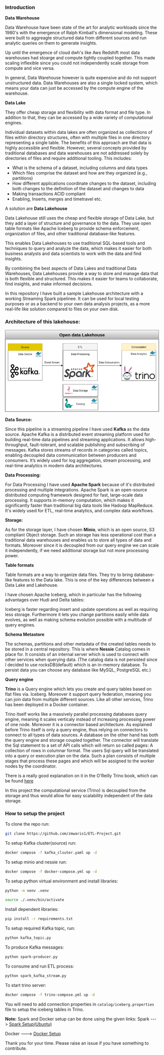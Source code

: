 ### Introduction 

__Data Warehouse__

Data Warehouse have been state of the art for analytic workloads since the 1980's with the emergence of Ralph Kimball's dimensional modeling. These were built to aggreagte structured data from different sources and run analytic queries on them to generate insights. 

Up until the emergence of cloud dwh's like Aws Redshift most data warehouses had stoarge and compute tightly coupled together. This made scaling inflexible since you could not independently scale storage from compute and vice versa. 

In general, Data Warehouse however is quite expensive and do not support unstructured data. Data Warehouses are also a single locked system, which means your data can just be accessed by the compute engine of the warehouse. 

__Data Lake__

They offer cheap storage and flexibility with data format and file type. In addition to that, they can be accessed by a wide variety of computational engines.

Individual datasets within data lakes are often organized as collections of files within directory structures, often with multiple files in one directory representing a single table. The benefits of this approach are that data is highly accessible and flexible. 
However, several concepts provided by traditional databases and data warehouses are not addressed solely by directories of files and require additional tooling. This includes:

- What is the schema of a dataset, including columns and data types
- Which files comprise the dataset and how are they organized (e.g., partitions)
- How different applications coordinate changes to the dataset, including both changes to the definition of the dataset and changes to data
- Making transactions ACID compliant 
- Enabling, Inserts, merges and timetravel etc. 

A solution are __Data Lakehouse__

Data Lakehouse still uses the cheap and flexible storage of Data Lake, but they add a layer of structure and governance to the data. They use open table formats like Apache Iceberg to provide schema enforcement, organization of files, and other traditional database-like features.

This enables Data Lakehouses to use traditional SQL-based tools and techniques to query and analyze the data, which makes it easier for both business analysts and data scientists to work with the data and find insights.

By combining the best aspects of Data Lakes and traditional Data Warehouses, Data Lakehouses provide a way to store and manage data that is both flexible and structured. This makes it easier for teams to collaborate, find insights, and make informed decisions.

In this repository I have built a sample Lakehouse architecture with a working Streaming Spark pipelinee. It can be used for local testing purposes or as a backend to your own data analysis projects, as a more real-life like solution compared to files on your own disk.

### Architecture of this lakehouse:

![image](arch/Open_Data_Lakehouse.png)

**Data Source:**

Since this pipeline is a streaming pipeline I have used **Kafka** as the data source. Apache Kafka is a distributed event streaming platform used for building real-time data pipelines and streaming applications. It allows high-throughput, fault-tolerant, and scalable publishing and subscribing of messages. Kafka stores streams of records in categories called topics, enabling decoupled data communication between producers and consumers. It’s widely used for log aggregation, stream processing, and real-time analytics in modern data architectures.

**Data Processing:**

For Data Processing I have used **Apache Spark** because of it's distributed processing and multiple integrations. Apache Spark is an open-source distributed computing framework designed for fast, large-scale data processing. It supports in-memory computation, which makes it significantly faster than traditional big data tools like Hadoop MapReduce. It's widely used for ETL, real-time analytics, and complex data workflows.

**Storage:**

As for the storage layer, I have chosen **Minio**, which is an open source, S3 compliant Object storage. Such an storage has less operational cost than a traditional data warehouses and enables us to store all types of data and formats. Moreover since it is decoupled from our query engine we can scale it independently, if we need additional storage but not more processing power. 

**Table formats**

Table formats are a way to organize data files. They try to bring database-like features to the Data lake. This is one of the key differences between a Data Lake and Lakehouse. 

I have chosen Apache Iceberg, which in particular has the following advantages over Hudi and Delta tables:  

Iceberg is faster regarding insert and update operations as well as requiring less storage. 
Furthermore it lets you change partitions easily while data evolves, as well as making schema evolution possible with a multitude of query engines. 

**Schema Metastore**

The schemas, partitions and other metadata of the created tables needs to be stored in a central repository. This is where **Nessie** Catalog comes in place for. It consists of an internal server which is used to connect with other services when querying data. (The catalog data is not persisted since I decided to use rocksDB(default) which is an in-memory database. To persist data you can choose any database like MySQL, PostgreSQL etc.) 

**Query engine**

**Trino** is a Query engine which lets you create and query tables based on flat files via. Iceberg. Moreover it support query federation, meaning you can join data from multiple different sources. Like all other services, Trino has been deployed in a Docker container.  

Trino itself works like a massively parallel processing databases query engine, meaning it scales verticaly instead of increasing processing power of one node. Moreover it is a connector based architecture. As explained before Trino itself is only a query engine, thus relying on connectors to connect to all types of data sources. A database on the other hand has both the query engine and storage coupled together. The connector will translate the Sql statement to a set of API calls which will return so called pages: A collection of rows in columnar format. The users Sql query will be translated into a query or execution plan on the data. Such a plan consists of multiple stages that process these pages and which will be assigned to the worker nodes by the coordinator. 

There is a really good explanation on it in the O'Reilly Trino book, which can be found [here](https://www.oreilly.com/library/view/trino-the-definitive/9781098107703/ch04.html#fig-task-split)

In this project the computational service (Trino) is decoupled from the storage and thus would allow for easy scalability independent of the data storage.

### How to setup the project

To clone the repo run:

```bash
git clone https://github.com/zmwaris1/ETL-Project.git
```

To setup Kafka cluster(source) run:

```bash
docker compose -f kafka_clsuter.yaml up -d
```

To setup minio and nessie run:

```bash
docker compose -f docker-compose.yml up -d
```
To setup python virtual environment and install libraries:

```bash
python -m venv .venv
```
```bash
source ./.venv/bin/activate
```
Install dependent libraries:

```bash
pip install -r requirements.txt
```

To setup required Kafka topic, run:
```bash
python kafka_topic.py
```

To produce Kafka messages:
```bash
python spark-producer.py
```

To consume and run ETL process:
```bash
python spark_kafka_stream.py
```
To start trino server:

```bash
docker compose -f trino-compose.yml up -d
```
You will need to add connection properties in ```catalog/iceberg.properties``` file to setup the iceberg tables in Trino.

**Note:**
Spark and Docker setup can be done using the given links:
Spark ---> [Spark Setup(Ubuntu)](https://phoenixnap.com/kb/install-spark-on-ubuntu)

Docker ---> [Docker Setup](https://docs.docker.com/engine/install/ubuntu/#install-using-the-repository)

Thank you for your time. Please raise an issue if you have something to contribute.